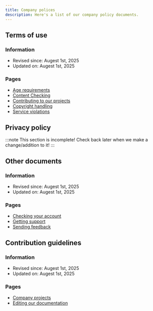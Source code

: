 ```yaml
---
title: Company polices
description: Here's a list of our company policy documents.
---
```


## Terms of use
### Information
- Revised since: Augest 1st, 2025
- Updated on: Augest 1st, 2025

### Pages
- [Age requirements](/polices/terms-of-use/age-requirements)
- [Content Checking](/polices/terms-of-use/content-checking)
- [Contributing to our projects](/polices/terms-of-use/contributing-to-our-projects)
- [Copyright handling](/polices/terms-of-use/copyright-handling)
- [Service violations](/polices/terms-of-use/service-violations)

## Privacy policy
:::note
This section is incomplete! Check back later when we make a change/addition to it!
:::

## Other documents
### Information
- Revised since: Augest 1st, 2025
- Updated on: Augest 1st, 2025

### Pages
- [Checking your account](/polices/other/checking-your-account)
- [Getting support](/polices/other/getting-support)
- [Sending feedback](/polices/other/sending-feedback)

## Contribution guidelines
### Information
- Revised since: Augest 1st, 2025
- Updated on: Augest 1st, 2025

### Pages
- [Company projects](/polices/contributions/company-projects)
- [Editing our documentation](/polices/contributions/editing-our-documentation)